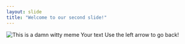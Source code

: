 ```yaml
---
layout: slide
title: "Welcome to our second slide!"
---
```

![This is a damn witty meme](https://i.pinimg.com/564x/22/73/bd/2273bd74fdb6f819b6b4f608c0be0aa3.jpg)
Your text
Use the left arrow to go back!

